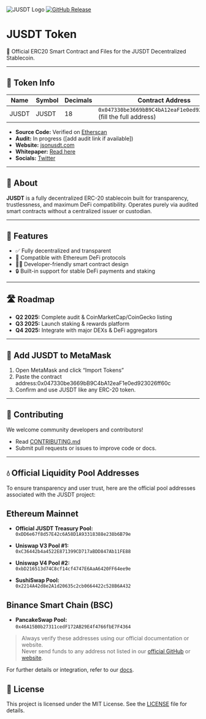 ![JUSDT Logo](https://gateway.pinata.cloud/ipfs/QmYAJadTJNxKaejM9WRoa98giaJj3Bgk4YeMiqBZmFbdqg)
[![GitHub Release](https://img.shields.io/github/v/release/jusdt-io/Shiba-ERC20?style=for-the-badge)](https://github.com/jusdt-io/Shiba-ERC20/releases)

# JUSDT Token

🚀 Official ERC20 Smart Contract and Files for the JUSDT Decentralized Stablecoin.

---

## 📄 Token Info

| Name  | Symbol | Decimals | Contract Address                         |
|-------|--------|----------|------------------------------------------|
| JUSDT | JUSDT  | 18       | `0x047330be3669bB9C4bA12eaF1e0ed923026ff60c` (fill the full address) |

- **Source Code:** Verified on [Etherscan](https://etherscan.io/address/0x047330be3669bB9C4bA12eaF1e0ed923026ff60c)
- **Audit:** In progress ([add audit link if available])
- **Website:** [jsonusdt.com](https://jsonusdt.com)
- **Whitepaper:** [Read here](#)
- **Socials:** [Twitter](https://twitter.com/Jusdt_io)

---

## 🧠 About

**JUSDT** is a fully decentralized ERC-20 stablecoin built for transparency, trustlessness, and maximum DeFi compatibility. Operates purely via audited smart contracts without a centralized issuer or custodian.

---

## 🔐 Features

- ✅ Fully decentralized and transparent
- 🔗 Compatible with Ethereum DeFi protocols
- 🧑‍💻 Developer-friendly smart contract design
- 🔒 Built-in support for stable DeFi payments and staking

---

## 🛣️ Roadmap

- **Q2 2025:** Complete audit & CoinMarketCap/CoinGecko listing  
- **Q3 2025:** Launch staking & rewards platform  
- **Q4 2025:** Integrate with major DEXs & DeFi aggregators  

---

## 🦊 Add JUSDT to MetaMask

1. Open MetaMask and click “Import Tokens”
2. Paste the contract address:0x047330be3669bB9C4bA12eaF1e0ed923026ff60c 
3. Confirm and use JUSDT like any ERC-20 token.

---

## 🤝 Contributing

We welcome community developers and contributors!

- Read [CONTRIBUTING.md](CONTRIBUTING.md)
- Submit pull requests or issues to improve code or docs.

---

## 💧 Official Liquidity Pool Addresses

To ensure transparency and user trust, here are the official pool addresses associated with the JUSDT project:

## Ethereum Mainnet

- **Official JUSDT Treasury Pool:**  
  `0xDD6e67f8d57E42c6A58D1A93318388e238b6B79e`

- **Uniswap V3 Pool #1:**  
  `0xC36442b4a4522E871399CD717aBDD847Ab11FE88`

- **Uniswap V4 Pool #2:**  
  `0xbD216513d74C8cf14cf4747E6AaA6420FF64ee9e`

- **SushiSwap Pool:**  
  `0x2214A42d8e2A1d20635c2cb0664422c528B6A432`

## Binance Smart Chain (BSC)

- **PancakeSwap Pool:**  
  `0x46A15B0b27311cedF172AB29E4f4766fbE7F4364`

> Always verify these addresses using our official documentation or website.  
> Never send funds to any address not listed in our [official GitHub](https://github.com/jusdt-io) or [website](https://jsonusdt.com).


For further details or integration, refer to our [docs](https://github.com/jusdt-io/JUSDT-API-Access).


## 📄 License

This project is licensed under the MIT License. See the [LICENSE](LICENSE) file for details.


